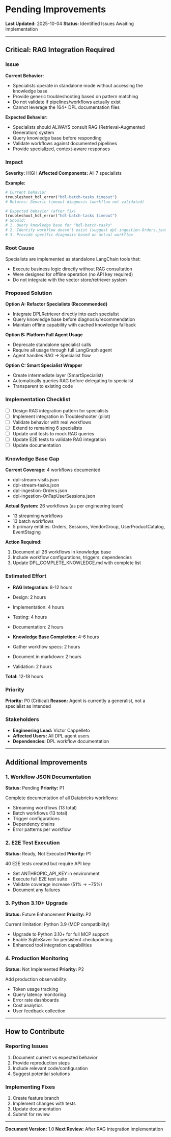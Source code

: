 # Pending Improvements

**Last Updated:** 2025-10-04 
**Status:** Identified Issues Awaiting Implementation

---

## Critical: RAG Integration Required

### Issue

**Current Behavior:**
- Specialists operate in standalone mode without accessing the knowledge base
- Provide generic troubleshooting based on pattern matching
- Do not validate if pipelines/workflows actually exist
- Cannot leverage the 164+ DPL documentation files

**Expected Behavior:**
- Specialists should ALWAYS consult RAG (Retrieval-Augmented Generation) system
- Query knowledge base before responding
- Validate workflows against documented pipelines
- Provide specialized, context-aware responses

### Impact

**Severity:** HIGH 
**Affected Components:** All 7 specialists

**Example:**
```python
# Current behavior
troubleshoot_hdl_error("hdl-batch-tasks timeout")
# Returns: Generic timeout diagnosis (workflow not validated)

# Expected behavior (after fix)
troubleshoot_hdl_error("hdl-batch-tasks timeout")
# Should: 
# 1. Query knowledge base for "hdl-batch-tasks"
# 2. Identify workflow doesn't exist (suggest dpl-ingestion-Orders.json)
# 3. Provide specific diagnosis based on actual workflow
```

### Root Cause

Specialists are implemented as standalone LangChain tools that:
- Execute business logic directly without RAG consultation
- Were designed for offline operation (no API key required)
- Do not integrate with the vector store/retriever system

### Proposed Solution

**Option A: Refactor Specialists (Recommended)**
- Integrate DPLRetriever directly into each specialist
- Query knowledge base before diagnosis/recommendation
- Maintain offline capability with cached knowledge fallback

**Option B: Platform Full Agent Usage**
- Deprecate standalone specialist calls
- Require all usage through full LangGraph agent
- Agent handles RAG → Specialist flow

**Option C: Smart Specialist Wrapper**
- Create intermediate layer (SmartSpecialist)
- Automatically queries RAG before delegating to specialist
- Transparent to existing code

### Implementation Checklist

- [ ] Design RAG integration pattern for specialists
- [ ] Implement integration in Troubleshooter (pilot)
- [ ] Validate behavior with real workflows
- [ ] Extend to remaining 6 specialists
- [ ] Update unit tests to mock RAG queries
- [ ] Update E2E tests to validate RAG integration
- [ ] Update documentation

### Knowledge Base Gap

**Current Coverage:** 4 workflows documented
- dpl-stream-visits.json
- dpl-stream-tasks.json
- dpl-ingestion-Orders.json
- dpl-ingestion-OnTapUserSessions.json

**Actual System:** 26 workflows (as per engineering team)
- 13 streaming workflows
- 13 batch workflows
- 5 primary entities: Orders, Sessions, VendorGroup, UserProductCatalog, EventStaging

**Action Required:**
1. Document all 26 workflows in knowledge base
2. Include workflow configurations, triggers, dependencies
3. Update DPL_COMPLETE_KNOWLEDGE.md with complete list

### Estimated Effort

- **RAG Integration:** 8-12 hours
- Design: 2 hours
- Implementation: 4 hours
- Testing: 4 hours
- Documentation: 2 hours

- **Knowledge Base Completion:** 4-6 hours
- Gather workflow specs: 2 hours
- Document in markdown: 2 hours
- Validation: 2 hours

**Total:** 12-18 hours

### Priority

**Priority:** P0 (Critical) 
**Reason:** Agent is currently a generalist, not a specialist as intended

### Stakeholders

- **Engineering Lead:** Victor Cappelleto
- **Affected Users:** All DPL agent users
- **Dependencies:** DPL workflow documentation

---

## Additional Improvements

### 1. Workflow JSON Documentation

**Status:** Pending 
**Priority:** P1

Complete documentation of all Databricks workflows:
- Streaming workflows (13 total)
- Batch workflows (13 total)
- Trigger configurations
- Dependency chains
- Error patterns per workflow

### 2. E2E Test Execution

**Status:** Ready, Not Executed 
**Priority:** P1

40 E2E tests created but require API key:
- Set ANTHROPIC_API_KEY in environment
- Execute full E2E test suite
- Validate coverage increase (51% → ~75%)
- Document any failures

### 3. Python 3.10+ Upgrade

**Status:** Future Enhancement 
**Priority:** P2

Current limitation: Python 3.9 (MCP compatibility)
- Upgrade to Python 3.10+ for full MCP support
- Enable SqliteSaver for persistent checkpointing
- Enhanced tool integration capabilities

### 4. Production Monitoring

**Status:** Not Implemented 
**Priority:** P2

Add production observability:
- Token usage tracking
- Query latency monitoring
- Error rate dashboards
- Cost analytics
- User feedback collection

---

## How to Contribute

### Reporting Issues

1. Document current vs expected behavior
2. Provide reproduction steps
3. Include relevant code/configuration
4. Suggest potential solutions

### Implementing Fixes

1. Create feature branch
2. Implement changes with tests
3. Update documentation
4. Submit for review

---

**Document Version:** 1.0 
**Next Review:** After RAG integration implementation

